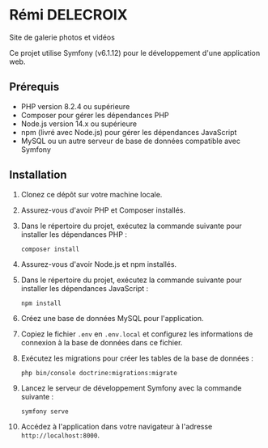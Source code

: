 # Rémi DELECROIX

Site de galerie photos et vidéos

Ce projet utilise Symfony (v6.1.12) pour le développement d'une application web.

## Prérequis

- PHP version 8.2.4 ou supérieure
- Composer pour gérer les dépendances PHP
- Node.js version 14.x ou supérieure
- npm (livré avec Node.js) pour gérer les dépendances JavaScript
- MySQL ou un autre serveur de base de données compatible avec Symfony

## Installation

1. Clonez ce dépôt sur votre machine locale.
2. Assurez-vous d'avoir PHP et Composer installés.
3. Dans le répertoire du projet, exécutez la commande suivante pour installer les dépendances PHP :

   ```
   composer install
   ```

4. Assurez-vous d'avoir Node.js et npm installés.
5. Dans le répertoire du projet, exécutez la commande suivante pour installer les dépendances JavaScript :

   ```
   npm install
   ```

6. Créez une base de données MySQL pour l'application.
7. Copiez le fichier `.env` en `.env.local` et configurez les informations de connexion à la base de données dans ce fichier.
8. Exécutez les migrations pour créer les tables de la base de données :

   ```
   php bin/console doctrine:migrations:migrate
   ```

9. Lancez le serveur de développement Symfony avec la commande suivante :

   ```
   symfony serve
   ```

10. Accédez à l'application dans votre navigateur à l'adresse `http://localhost:8000`.
